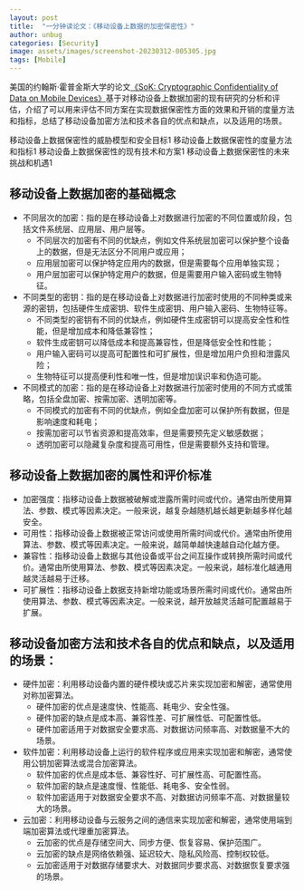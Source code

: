 ```yaml
---
layout: post
title:  "一分钟读论文：《移动设备上数据的加密保密性》"
author: unbug
categories: [Security]
image: assets/images/screenshot-20230312-005305.jpg
tags: [Mobile]
---
```

美国的约翰斯·霍普金斯大学的论文[《SoK: Cryptographic Confidentiality of Data on Mobile Devices》][paper1-url]基于对移动设备上数据加密的现有研究的分析和评估，介绍了可以用来评估不同方案在实现数据保密性方面的效果和开销的度量方法和指标，总结了移动设备加密方法和技术各自的优点和缺点，以及适用的场景。

移动设备上数据保密性的威胁模型和安全目标1
移动设备上数据保密性的度量方法和指标1
移动设备上数据保密性的现有技术和方案1
移动设备上数据保密性的未来挑战和机遇1

## 移动设备上数据加密的基础概念
-   不同层次的加密：指的是在移动设备上对数据进行加密的不同位置或阶段，包括文件系统层、应用层、用户层等。
    - 不同层次的加密有不同的优缺点，例如文件系统层加密可以保护整个设备上的数据，但是无法区分不同用户或应用；
    - 应用层加密可以保护特定应用内的数据，但是需要每个应用单独实现；
    - 用户层加密可以保护特定用户的数据，但是需要用户输入密码或生物特征。
-   不同类型的密钥：指的是在移动设备上对数据进行加密时使用的不同种类或来源的密钥，包括硬件生成密钥、软件生成密钥、用户输入密码、生物特征等。
    - 不同类型的密钥有不同的优缺点，例如硬件生成密钥可以提高安全性和性能，但是增加成本和降低兼容性；
    - 软件生成密钥可以降低成本和提高兼容性，但是降低安全性和性能；
    - 用户输入密码可以提高可配置性和可扩展性，但是增加用户负担和泄露风险；
    - 生物特征可以提高便利性和唯一性，但是增加误识率和伪造可能。
-   不同模式的加密：指的是在移动设备上对数据进行加密时使用的不同方式或策略，包括全盘加密、按需加密、透明加密等。
    - 不同模式的加密有不同的优缺点，例如全盘加密可以保护所有数据，但是影响速度和耗电；
    - 按需加密可以节省资源和提高效率，但是需要预先定义敏感数据；
    - 透明加密可以隐藏复杂度和提高可用性，但是需要额外支持和管理。

## 移动设备上数据加密的属性和评价标准
-   加密强度：指移动设备上数据被破解或泄露所需时间或代价。通常由所使用算法、参数、模式等因素决定。一般来说，越复杂越随机越长越更新越多样化越安全。
-   可用性：指移动设备上数据被正常访问或使用所需时间或代价。通常由所使用算法、参数、模式等因素决定。一般来说，越简单越快速越自动化越方便。
-   兼容性：指移动设备上数据与其他设备或平台之间互操作或转换所需时间或代价。通常由所使用算法、参数、模式等因素决定。一般来说，越标准化越通用越灵活越易于迁移。
-   可扩展性：指移动设备上数据支持新增功能或场景所需时间或代价。通常由所使用算法、参数、模式等因素决定。一般来说，越开放越灵活越可配置越易于扩展。

## 移动设备加密方法和技术各自的优点和缺点，以及适用的场景：
-   硬件加密：利用移动设备内置的硬件模块或芯片来实现加密和解密，通常使用对称加密算法。
    - 硬件加密的优点是速度快、性能高、耗电少、安全性强。
    - 硬件加密的缺点是成本高、兼容性差、可扩展性低、可配置性低。
    - 硬件加密适用于对数据安全要求高、对数据访问频率高、对数据量不大的场景。
-   软件加密：利用移动设备上运行的软件程序或应用来实现加密和解密，通常使用公钥加密算法或混合加密算法。
    - 软件加密的优点是成本低、兼容性好、可扩展性高、可配置性高。
    - 软件加密的缺点是速度慢、性能低、耗电多、安全性弱。
    - 软件加密适用于对数据安全要求不高、对数据访问频率不高、对数据量较大的场景。
-   云加密：利用移动设备与云服务之间的通信来实现加密和解密，通常使用端到端加密算法或代理重加密算法。
    - 云加密的优点是存储空间大、同步方便、恢复容易、保护范围广。
    - 云加密的缺点是网络依赖强、延迟较大、隐私风险高、控制权较低。
    - 云加密适用于对数据存储要求大、对数据同步要求高、对数据恢复要求强的场景。


[paper1-url]: https://petsymposium.org/2022/files/papers/issue1/popets-2022-0029.pdf